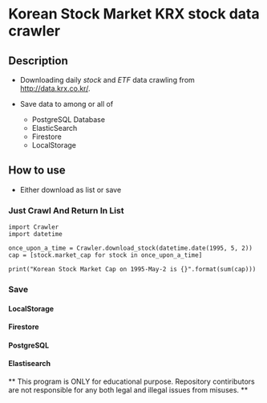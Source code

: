 # Korean Stock Market KRX stock data crawler
## Description
- Downloading daily *stock* and *ETF* data crawling from http://data.krx.co.kr/.

- Save data to among or all of
    - PostgreSQL Database
    - ElasticSearch
    - Firestore
    - LocalStorage

## How to use
- Either download as list or save

### Just Crawl And Return In List
```python3 
import Crawler
import datetime

once_upon_a_time = Crawler.download_stock(datetime.date(1995, 5, 2))
cap = [stock.market_cap for stock in once_upon_a_time]

print("Korean Stock Market Cap on 1995-May-2 is {}".format(sum(cap)))
 ```


### Save


#### LocalStorage

#### Firestore

#### PostgreSQL

#### Elastisearch


** This program is ONLY for educational purpose. Repository contiributors are not responsible for any both legal and illegal issues from misuses. **